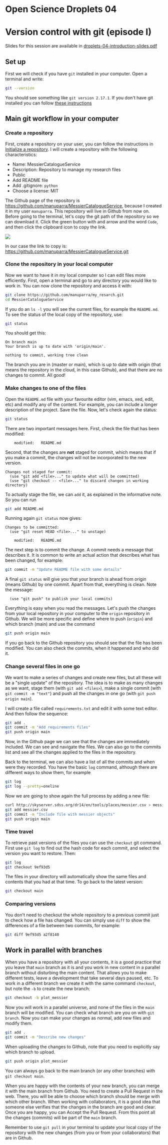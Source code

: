 # Open Science Droplets 04
# Version control with git (episode I)

Slides for this session are available in [droplets-04-introduction-slides.pdf](droplets-04-introduction-slides.pdf)

## Set up
First we will check if you have `git` installed in your computer. Open a terminal and write:
```bash
git --version
```
You should see something like `git version 2.17.1`. If you don't have git installed you can follow [these instructions](https://git-scm.com/book/en/v2/Getting-Started-Installing-Git)

## Main git workflow in your computer

### Create a repository
First, create a repository on your user, you can follow the instructions in [Initialize a repository](https://droplets-spsrc.readthedocs.io/github/#initialize-a-repository). I will create a repository with the following characteristics:

- Name: MessierCatalogueService
- Description: Repository to manage my research files
- Public
- Add README file
- Add .gitignore: `python`
- Choose a license: MIT

The Github page of the repository is https://github.com/manuparra/MessierCatalogueService, because I created it in my user `manuparra`. This repository will live in Github from now on. Before going to the terminal, let's copy the git path of the repository so we can download it. Click the green button with and arrow and the word `Code`, and then click the clipboard icon to copy the link.

![](https://raw.githubusercontent.com/spsrc/droplets/master/docs/images/git_clone.png)

In our case the link to copy is: https://github.com/manuparra/MessierCatalogueService.git

### Clone the repository in your local computer
Now we want to have it in my local computer so I can edit files more efficiently. First, open a terminal and go to any directory you would like to work in. You can now clone the repository and access it with:

```bash
git clone https://github.com/manuparra/my_resarch.git
cd MessierCatalogueService
```
If you do an `ls -l` you will see the current files, for example the `README.md`. To see the status of the local copy of the repository, use:

```bash
git status
```
You should get this:
```
On branch main
Your branch is up to date with 'origin/main'.

nothing to commit, working tree clean
```
The branch you are in (master or main), which is up to date with origin (that means the repository in the cloud, in this case Github), and that there are no changes to commit. All good!

### Make changes to one of the files

Open the `README.md` file with your favourite editor (vim, emacs, xed, edit, etc) and modify any of the content. For example, you can include a longer description of the project. Save the file. Now, let's check again the status:

```bash
git status
```
There are two important messages here. First, check the file that has been modified:

```
	modified:   README.md
```
Second, that the changes are **not** staged for commit, which means that if you make a commit, the changes will not be incorporated to the new version.
```
Changes not staged for commit:
  (use "git add <file>..." to update what will be committed)
  (use "git checkout -- <file>..." to discard changes in working directory)
```
To actually stage the file, we can `add` it, as explained in the informative note. So you can run

```bash
git add README.md
```
Running again `git status` now gives:
```
Changes to be committed:
  (use "git reset HEAD <file>..." to unstage)

	modified:   README.md
```

The next step is to commit the change. A commit needs a message that describes it. It is common to write an actual action that describes what has been changed, for example:

```bash
git commit -m "Update README file with some details"
```
A final `git status` will give you that your branch is ahead from origin (means Github) by one commit. Apart from that, everything is clean. Note the message:
```
  (use "git push" to publish your local commits)
```
Everything is easy when you read the messages. Let's push the changes from your local repository in your computer to the `origin` repository in Github. We will be more specific and define where to push (`origin`) and which branch (main) and use the command

```bash
git push origin main
```

If you go back to the Github repository you should see that the file has been modified. You can also check the commits, when it happened and who did it.

### Change several files in one go

We want to make a series of changes and create new files, but all these will be a "single update" of the repository. The idea is to make as many changes as we want, stage them (with `git add <files>`), make a single commit (with `git commit -m "text"`) and push all the changes in one go (with `git push origin main`).

I will create a file called `requirements.txt` and edit it with some text editor. And then follow the sequence:

```bash
git add .
git commit -m "Add requirements files"
git push origin main
```
Now, in the Github page we can see that the changes are immediately included. We can see and navigate the files. We can also go to the commits list and see all the changes applied to the files in the repository.

Back to the terminal, we can also have a list of all the commits and when were they recorded. You have the basic `log` command, although there are different ways to show them, for example

```bash
git log
git log --pretty=oneline
```

Now we are going to show again the full process by adding a new file:

```bash
curl http://skyserver.sdss.org/dr14/en/tools/places/messier.csv > messier.csv
git add messier.csv
git commit -m "Include file with messier objects"
git push origin main
```

### Time travel

To retrieve past versions of the files you can use the `checkout` git command. First use `git log` to find out the hash code for each commit, and select the version you want to restore. Then:

```bash
git log
git checkout 9ef93d5
```
The files in your directory will automatically show the same files and contents that you had at that time. To go back to the latest version:
```bash
git checkout main
```

### Comparing versions
You don't need to checkout the whole repository to a previous commit just to check how a file has changed. You can simply use `diff` to show the differences of a file between two commits, for example:
```bash
git diff 9ef93d5 a2f8140
```

## Work in parallel with branches

When you have a repository with all your contents, it is a good practice that you leave that `main` branch as it is and you work in new content in a parallel branch without disturbing the main content. That allows you to make different tests, leave a development that take several days paused, etc. To work in a different branch we create it with the same command `checkout`, but note the `-b` to create the new branch:

```bash
git checkout -b plot_messier
```
Now you will work in a parallel universe, and none of the files in the `main` branch will be modified. You can check what branch are you on with `git branch`. Now you can make your changes as normal, add new files and modify them.

```bash
git add .
git commit -m "Describe new changes"
```
When uploading the changes to Github, note that you need to explicitly say which branch to upload.

```bash
git push origin plot_messier
```
You can always go back to the main branch (or any other branches) with `git checkout main`.

When you are happy with the contents of your new branch, you can merge it with the main branch from Github. You need to create a Pull Request in the web. There, you will be able to choose which branch should be merge with which other branch. When working with collaborators, it is a good idea that someone else verifies that the changes in the branch are good and clear. Once you are happy, you can Accept the Pull Request. From this point all the changes (commits) will be part of the `main` branch.

Remember to use `git pull` in your terminal to update your local copy of the repository with the new changes (from you or from your collaborators) that are in Github.





